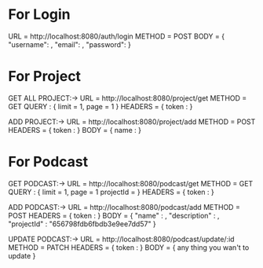 # For Login

URL = http://localhost:8080/auth/login
METHOD = POST
BODY = {
"username": <username>,
"email": <email>,
"password": <password>
}

# For Project

GET ALL PROJECT:->
URL = http://localhost:8080/project/get
METHOD = GET
QUERY : {
limit = 1,
page = 1
}
HEADERS = {
token : <token>
}

ADD PROJECT:->
URL = http://localhost:8080/project/add
METHOD = POST
HEADERS = {
token : <token>
}
BODY = {
name : <name>
}

# For Podcast

GET PODCAST:->
URL = http://localhost:8080/podcast/get
METHOD = GET
QUERY : {
limit = 1,
page = 1
projectId = <project id>
}
HEADERS = {
token : <token>
}

ADD PODCAST:->
URL = http://localhost:8080/podcast/add
METHOD = POST
HEADERS = {
token : <token>
}
BODY = {
"name" : <name>,
"description" : <description>,
"projectId" : "656798fdb6fbdb3e9ee7dd57"
}

UPDATE PODCAST:->
URL = http://localhost:8080/podcast/update/:id
METHOD = PATCH
HEADERS = {
token : <token>
}
BODY = {
any thing you wan't to update
}
